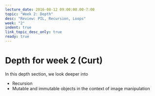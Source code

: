 ```yaml
---
lecture_date: 2016-08-12 09:00:00.00-7:00
topic: "Week 2: Depth"
desc: "Review: PIL, Recursion, Loops"
week: "2"
indent: true
link_topic_desc_only: true
ready: true
---
```



# Depth for week 2 (Curt)

In this depth section, we look deeper into 
* Recursion
* Mutable and immutable objects in the context of image manipulation



